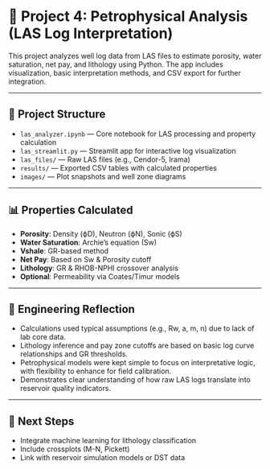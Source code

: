 # 🧱 Project 4: Petrophysical Analysis (LAS Log Interpretation)

This project analyzes well log data from LAS files to estimate porosity, water saturation, net pay, and lithology using Python. The app includes visualization, basic interpretation methods, and CSV export for further integration.

---

## 📂 Project Structure

- `las_analyzer.ipynb` — Core notebook for LAS processing and property calculation  
- `las_streamlit.py` — Streamlit app for interactive log visualization  
- `las_files/` — Raw LAS files (e.g., Cendor-5, Irama)  
- `results/` — Exported CSV tables with calculated properties  
- `images/` — Plot snapshots and well zone diagrams

---

## 📊 Properties Calculated

- **Porosity**: Density (ϕD), Neutron (ϕN), Sonic (ϕS)  
- **Water Saturation**: Archie’s equation (Sw)  
- **Vshale**: GR-based method  
- **Net Pay**: Based on Sw & Porosity cutoff  
- **Lithology**: GR & RHOB-NPHI crossover analysis  
- **Optional**: Permeability via Coates/Timur models

---

## 🧠 Engineering Reflection

- Calculations used typical assumptions (e.g., Rw, a, m, n) due to lack of lab core data.  
- Lithology inference and pay zone cutoffs are based on basic log curve relationships and GR thresholds.  
- Petrophysical models were kept simple to focus on interpretative logic, with flexibility to enhance for field calibration.  
- Demonstrates clear understanding of how raw LAS logs translate into reservoir quality indicators.

---

## 🚀 Next Steps

- Integrate machine learning for lithology classification  
- Include crossplots (M-N, Pickett)  
- Link with reservoir simulation models or DST data
